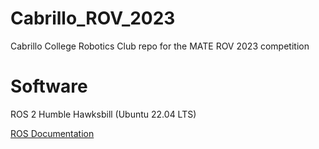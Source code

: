 # Cabrillo_ROV_2023
Cabrillo College Robotics Club repo for the MATE ROV 2023 competition

# Software

ROS 2 Humble Hawksbill (Ubuntu 22.04 LTS)

[ROS Documentation](http://docs.ros.org/en/humble/index.html)
